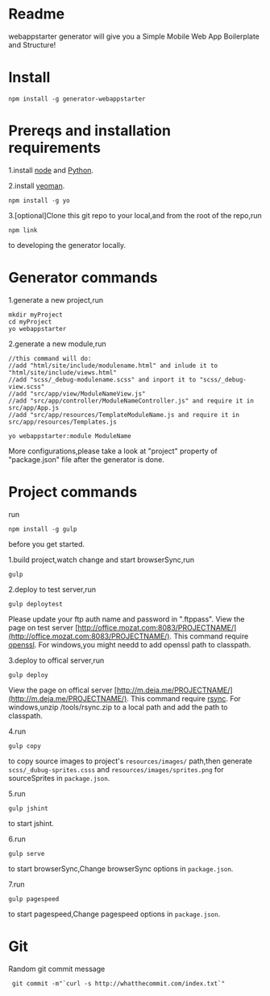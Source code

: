 Readme
=================
webappstarter generator will give you a Simple Mobile Web App Boilerplate and Structure!

Install
========
```shell
npm install -g generator-webappstarter
```

Prereqs and installation requirements
=====================================
1.install [node](https://nodejs.org/) and [Python](https://www.python.org/).

2.install [yeoman](http://yeoman.io/).
```shell
npm install -g yo
```
3.[optional]Clone this git repo to your local,and from the root of the repo,run
```shell
npm link
```
to developing the generator locally.

Generator commands
==================
1.generate a new project,run

```shell
mkdir myProject
cd myProject
yo webappstarter
```
2.generate a new module,run

```shell
//this command will do:
//add "html/site/include/modulename.html" and inlude it to "html/site/include/views.html"
//add "scss/_debug-modulename.scss" and inport it to "scss/_debug-view.scss"
//add "src/app/view/ModuleNameView.js"
//add "src/app/controller/ModuleNameController.js" and require it in src/app/App.js
//add "src/app/resources/TemplateModuleName.js and require it in src/app/resources/Templates.js

yo webappstarter:module ModuleName
```
More configurations,please take a look at "project" property of "package.json" file after the generator is done.

Project commands
=================
run
```shell
npm install -g gulp
```
before you get started.

1.build project,watch change and start browserSync,run

```shell
gulp
```
2.deploy to test server,run

```shell
gulp deploytest
```
Please update your ftp auth name and password in ".ftppass".
View the page on test server [http://office.mozat.com:8083/PROJECTNAME/](http://office.mozat.com:8083/PROJECTNAME/).
This command require [openssl](https://www.openssl.org/).
For windows,you might needd to add openssl path to classpath.


3.deploy to offical server,run

```shell
gulp deploy
```
View the page on offical server [http://m.deja.me/PROJECTNAME/](http://m.deja.me/PROJECTNAME/).
This command require [rsync](https://rsync.samba.org/).
For windows,unzip  /tools/rsync.zip to a local path and add the path to classpath.

4.run 
```shell
gulp copy
``` 
to copy source images to project's `resources/images/` path,then generate `scss/_dubug-sprites.csss` and `resources/images/sprites.png` for sourceSprites in `package.json`.

5.run 
```shell
gulp jshint
```
 to start jshint.

6.run 
```shell
gulp serve
``` 
to start browserSync,Change browserSync options in `package.json`.

7.run 
```shell
gulp pagespeed
``` 
to start pagespeed,Change pagespeed options in `package.json`.

Git
==========
Random git commit message

```shell
 git commit -m"`curl -s http://whatthecommit.com/index.txt`"

 ```

